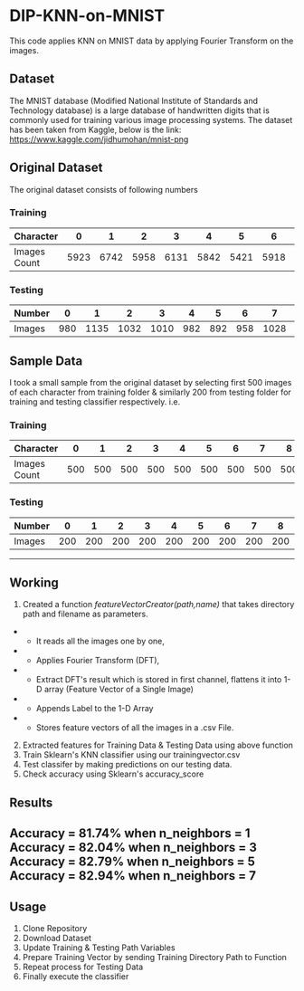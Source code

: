 # DIP-KNN-on-MNIST
This code applies KNN on MNIST data by applying Fourier Transform on the images.
## Dataset
The MNIST database (Modified National Institute of Standards and Technology database) is a large database of handwritten digits that is commonly used for training various image processing systems. The dataset has been taken from Kaggle, below is the link: </br>
https://www.kaggle.com/jidhumohan/mnist-png

## Original Dataset
The original dataset consists of following numbers

### Training
Character | 0 | 1 | 2 | 3 | 4 | 5 | 6 | 7 | 8 | 9
--- | --- | --- | --- |--- |--- |--- |--- |--- |--- |---
Images Count | 5923 | 6742 | 5958 | 6131 | 5842 | 5421 | 5918 | 6265 | 5851 | 5949 

### Testing
Number | 0 | 1 | 2 | 3 | 4 | 5 | 6 | 7 | 8 | 9
--- | --- | --- | --- |--- |--- |--- |--- |--- |--- |---
Images | 980 | 1135 | 1032 | 1010 | 982 | 892 | 958 | 1028 | 974 | 1009 


## Sample Data
I took a small sample from the original dataset by selecting first 500 images of each character from training folder & similarly 200 from testing folder for training and testing classifier respectively. i.e.

### Training
Character | 0 | 1 | 2 | 3 | 4 | 5 | 6 | 7 | 8 | 9
--- | --- | --- | --- |--- |--- |--- |--- |--- |--- |---
Images Count | 500 | 500 | 500 | 500 | 500 | 500 | 500 | 500 | 500 | 500 

### Testing
Number | 0 | 1 | 2 | 3 | 4 | 5 | 6 | 7 | 8 | 9
--- | --- | --- | --- |--- |--- |--- |--- |--- |--- |---
Images | 200 | 200 | 200 | 200 | 200 | 200 | 200 | 200 | 200 | 200 

---
## Working
1. Created a function *featureVectorCreator(path,name)* that takes directory path and filename as parameters.

- + It reads all the images one by one,
- + Applies Fourier Transform (DFT), 
- + Extract DFT's result which is stored in first channel, flattens it into 1-D array (Feature Vector of a Single Image)
- + Appends Label to the 1-D Array 
- + Stores feature vectors of all the images in a .csv File.

2. Extracted features for Training Data & Testing Data using above function
3. Train Sklearn's KNN classifier using our trainingvector.csv
4. Test classifer by making predictions on our testing data.
5. Check accuracy using Sklearn's accuracy_score 

## Results
 Accuracy = 81.74%  when n_neighbors = 1 <br/>
 Accuracy = 82.04%  when n_neighbors = 3 <br/>
 Accuracy = 82.79%  when n_neighbors = 5 <br/>
 Accuracy = 82.94%  when n_neighbors = 7 <br/>
---

## Usage
1. Clone Repository
2. Download Dataset
3. Update Training & Testing Path Variables
4. Prepare Training Vector by sending Training Directory Path to Function
5. Repeat process for Testing Data
6. Finally execute the classifier 

